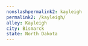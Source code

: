 ```yaml
---
﻿nonslashpermalink2: kayleigh
permalink2: /kayleigh/
alley: Kayleigh
city: Bismarck
state: North Dakota
---
```

